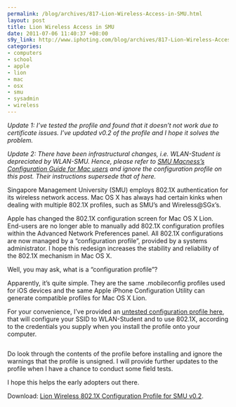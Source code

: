 ```yaml
--- 
permalink: /blog/archives/817-Lion-Wireless-Access-in-SMU.html
layout: post
title: Lion Wireless Access in SMU
date: 2011-07-06 11:40:37 +08:00
s9y_link: http://www.iphoting.com/blog/archives/817-Lion-Wireless-Access-in-SMU.html
categories: 
- computers
- school
- apple
- lion
- mac
- osx
- smu
- sysadmin
- wireless
---
```

<em>Update 1: I&#8217;ve tested the profile and found that it doesn&#8217;t not work due to certificate issues. I&#8217;ve updated v0.2 of the profile and I hope it solves the problem.</em>

<em>Update 2: There have been infrastructural changes, i.e. WLAN-Student is depreciated by WLAN-SMU. Hence, please refer to <a href="http://smumacness.com/news/latest-configuration-guide-is-out/">SMU Macness&#8217;s Configuration Guide for Mac users</a> and ignore the configuration profile on this post. Their instructions supersede that of here.</em>

Singapore Management University (SMU) employs 802.1X authentication for its wireless network access. Mac OS X has always had certain kinks when dealing with multiple 802.1X profiles, such as SMU&#8217;s and Wireless@SGx&#8217;s.

Apple has changed the 802.1X configuration screen for Mac OS X Lion. End-users are no longer able to manually add 802.1X configuration profiles within the Advanced Network Preferences panel. All 802.1X configurations are now managed by a &#8220;configuration profile&#8221;, provided by a systems administrator. I hope this redesign increases the stability and reliability of the 802.1X mechanism in Mac OS X.

Well, you may ask, what is a &#8220;configuration profile&#8221;?

Apparently, it&#8217;s quite simple. They are the same .mobileconfig profiles used for iOS devices and the same Apple iPhone Configuration Utility can generate compatible profiles for Mac OS X Lion.

For your convenience, I&#8217;ve provided an <a href="http://cl.ly/351L0A1F3x1p000h2d2A">untested configuration profile here</a>, that will configure your SSID to WLAN-Student and to use 802.1X, according to the credentials you supply when you install the profile onto your computer.

<img src="http://static-s3.iphoting.com/blog/uploads/School/SMU-WiFi.png" alt="" />

Do look through the contents of the profile before installing and ignore the warnings that the profile is unsigned. I will provide further updates to the profile when I have a chance to conduct some field tests.

I hope this helps the early adopters out there.

Download: <a href="http://cl.ly/2O302f3S2r073D3B2427">Lion Wireless 802.1X Configuration Profile for SMU v0.2</a>.
